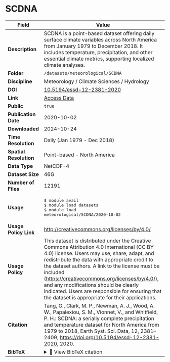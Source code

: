# SCDNA

| Field | Value |
|--------|-------|
| **Description** | SCDNA is a point-based dataset offering daily surface climate variables across North America from January 1979 to December 2018. It includes temperature, precipitation, and other essential climate metrics, supporting localized climate analyses. |
| **Folder** | `/datasets/meteorological/SCDNA` |
| **Discipline** | Meteorology / Climate Sciences / Hydrology |
| **DOI** | [10.5194/essd-12-2381-2020](https://doi.org/10.5194/essd-12-2381-2020) |
| **Link** | [Access Data](https://zenodo.org/records/3953310) |
| **Public** | `true` |
| **Publication Date** | 2020-10-02 |
| **Downloaded** | 2024-10-24 |
| **Time Resolution** | Daily (Jan 1979 - Dec 2018) |
| **Spatial Resolution** | Point-based - North America |
| **Data Type** | NetCDF-4 |
| **Dataset Size** | 46G |
| **Number of Files** | 12191 |
| **Usage** | <pre>&#36; module avail<br>&#36; module load datasets<br>&#36; module load meteorological/SCDNA/2020-10-02</pre> |
| **Usage Policy Link** | http://creativecommons.org/licenses/by/4.0/ |
| **Usage Policy** | This dataset is distributed under the Creative Commons Attribution 4.0 International (CC BY 4.0) license. Users may use, share, adapt, and redistribute the data with appropriate credit to the dataset authors. A link to the license must be included (https://creativecommons.org/licenses/by/4.0/), and any modifications should be clearly indicated. Users are responsible for ensuring that the dataset is appropriate for their applications. |
| **Citation** | Tang, G., Clark, M. P., Newman, A. J., Wood, A. W., Papalexiou, S. M., Vionnet, V., and Whitfield, P. H.: SCDNA: a serially complete precipitation and temperature dataset for North America from 1979 to 2018, Earth Syst. Sci. Data, 12, 2381–2409, https://doi.org/10.5194/essd-12-2381-2020, 2020. |
| **BibTeX** | <details><summary>📜 View BibTeX citation</summary><pre>@Article{essd-12-2381-2020,<br>AUTHOR = {Tang, G. and Clark, M. P. and Newman, A. J. and Wood, A. W. and Papalexiou, S. M. and Vionnet, V. and Whitfield, P. H.},<br>TITLE = {SCDNA: a serially complete precipitation and temperature dataset for North America from 1979 to 2018},<br>JOURNAL = {Earth System Science Data},<br>VOLUME = {12},<br>YEAR = {2020},<br>NUMBER = {4},<br>PAGES = {2381--2409},<br>URL = {https://essd.copernicus.org/articles/12/2381/2020/},<br>DOI = {10.5194/essd-12-2381-2020}<br>}</pre> |
